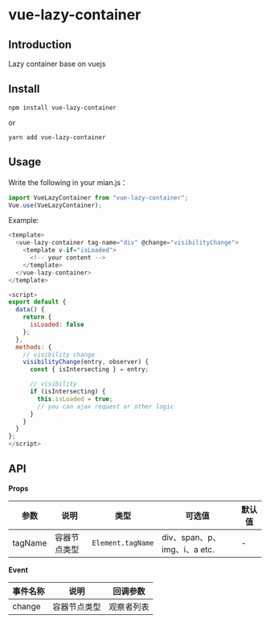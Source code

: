 # vue-lazy-container

## Introduction

Lazy container base on vuejs

## Install

```
npm install vue-lazy-container
```

or

```
yarn add vue-lazy-container
```

## Usage

Write the following in your mian.js：

```javascript
import VueLazyContainer from "vue-lazy-container";
Vue.use(VueLazyContainer);
```

Example:

```javascript
<template>
  <vue-lazy-container tag-name="div" @change="visibilityChange">
    <template v-if="isLoaded">
      <!-- your content -->
    </template>
  </vue-lazy-container>
</template>

<script>
export default {
  data() {
    return {
      isLoaded: false
    };
  },
  methods: {
    // visibility change
    visibilityChange(entry, observer) {
      const { isIntersecting } = entry;

      // visibility
      if (isIntersecting) {
        this.isLoaded = true;
        // you can ajax request or other logic
      }
    }
  }
};
</script>

```

## API

**Props**

| 参数    | 说明         | 类型              | 可选值                       | 默认值 |
| ------- | ------------ | ----------------- | ---------------------------- | ------ |
| tagName | 容器节点类型 | `Element.tagName` | div、span、p、img、i、a etc. | -      |

**Event**

| 事件名称 | 说明         | 回调参数   |
| -------- | ------------ | ---------- |
| change   | 容器节点类型 | 观察者列表 |
